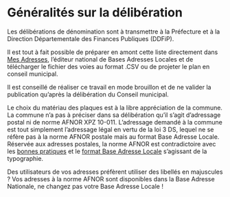 # Généralités sur la délibération

Les délibérations de dénomination sont à transmettre à la Préfecture et à la Direction Départementale des Finances Publiques (DDFiP).

Il est tout à fait possible de préparer en amont cette liste directement dans [Mes Adresses](https://mes-adresses.data.gouv.fr/), l’éditeur national de Bases Adresses Locales et de télécharger le fichier des voies au format .CSV ou de projeter le plan en conseil municipal.

Il est conseillé de réaliser ce travail en mode brouillon et de ne valider la publication qu’après la délibération du Conseil municipal.

Le choix du matériau des plaques est à la libre appréciation de la commune. La commune n’a pas à préciser dans sa délibération qu’il s’agit d’adressage postal ni de norme AFNOR XPZ 10-011. L’adressage demandé à la commune est tout simplement l’adressage légal en vertu de la loi 3 DS, lequel ne se réfère pas à la norme AFNOR postale mais au format Base Adresse Locale. Réservée aux adresses postales, la norme AFNOR est contradictoire avec les [bonnes pratiques](http://cnig.gouv.fr/wp-content/uploads/2021/01/D%C3%A9cider_du_nom_dun_lieu_01-2021.pdf) et le [format Base Adresse Locale](https://doc.adresse.data.gouv.fr/mettre-a-jour-sa-base-adresse-locale/le-format-base-adresse-locale) s’agissant de la typographie.

Des utilisateurs de vos adresses préfèrent utiliser des libellés en majuscules ? Vos adresses à la norme AFNOR sont disponibles dans la Base Adresse Nationale, ne changez pas votre Base Adresse Locale !&#x20;
